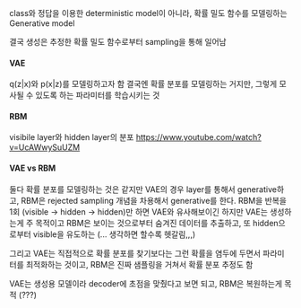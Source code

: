 class와 정답을 이용한 deterministic model이 아니라, 확률 밀도 함수를 모델링하는 Generative model

결국 생성은 추정한 확률 밀도 함수로부터 sampling을 통해 일어남

#### VAE
q(z|x)와 p(x|z)를 모델링하고자 함
결국엔 확률 분포를 모델링하는 거지만, 그렇게 모사될 수 있도록 하는 파라미터를 학습시키는 것

#### RBM
visibile layer와 hidden layer의 분포
https://www.youtube.com/watch?v=UcAWwySuUZM

#### VAE vs RBM
 둘다 확률 분포를 모델링하는 것은 같지만 VAE의 경우 layer를 통해서 generative하고, RBM은 rejected sampling 개념을 차용해서 generative를 한다.
 RBM을 반복을 1회 (visible -> hidden -> hidden)만 하면 VAE와 유사해보이긴 하지만 VAE는 생성하는게 주 목적이고
 RBM은 보이는 것으로부터 숨겨진 데이터를 추출하고, 또 hidden으로부터 visible을 유도하는 (... 생각하면 할수록 헷갈림,,,)

 그리고 VAE는 직접적으로 확률 분포를 찾기보다는 그런 확률을 염두에 두면서 파라미터를 최적화하는 것이고, RBM은 진짜 샘플링을 거쳐서 확률 분포 추정도 함
 
 VAE는 생성용 모델이라 decoder에 초점을 맞췄다고 보면 되고, RBM은 복원하는게 목적 (???)
